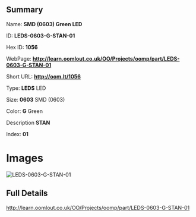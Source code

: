 

## Summary
 
Name: __SMD (0603) Green LED__

ID: __LEDS-0603-G-STAN-01__

Hex ID: __1056__

WebPage: __http://learn.oomlout.co.uk/OO/Projects/oomp/part/LEDS-0603-G-STAN-01__

Short URL: __http://oom.lt/1056__


Type: __LEDS__ LED 

Size: __0603__ SMD (0603) 

Color: __G__ Green 

Description __STAN__  

Index: __01__


# Images
![LEDS-0603-G-STAN-01](http://oomlout.com/oomp-gen/parts/LEDS-0603-G-STAN-01/LEDS-0603-G-STAN-01_420.jpg)



## Full Details

 http://learn.oomlout.co.uk/OO/Projects/oomp/part/LEDS-0603-G-STAN-01














